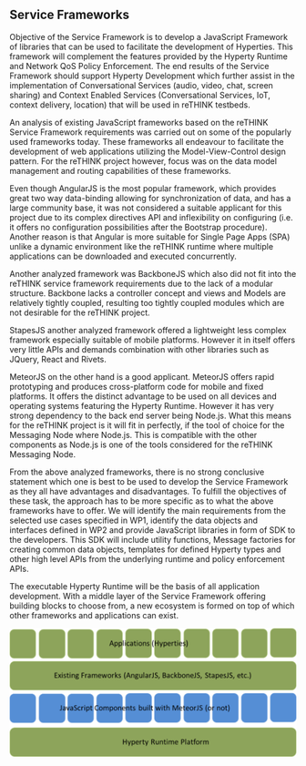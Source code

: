 Service Frameworks
------------------

Objective of the Service Framework is to develop a JavaScript Framework of libraries that can be used to facilitate the development of Hyperties. This framework will complement the features provided by the Hyperty Runtime and Network QoS Policy Enforcement. The end results of the Service Framework should support Hyperty Development which further assist in the implementation of Conversational Services (audio, video, chat, screen sharing) and Context Enabled Services (Conversational Services, IoT, context delivery, location) that will be used in reTHINK testbeds.

An analysis of existing JavaScript frameworks based on the reTHINK Service Framework requirements was carried out on some of the popularly used frameworks today. These frameworks all endeavour to facilitate the development of web applications utilizing the Model-View-Control design pattern. For the reTHINK project however, focus was on the data model management and routing capabilities of these frameworks.

Even though AngularJS is the most popular framework, which provides great two way data-binding allowing for synchronization of data, and has a large community base, it was not considered a suitable applicant for this project due to its complex directives API and inflexibility on configuring (i.e. it offers no configuration possibilities after the Bootstrap procedure). Another reason is that Angular is more suitable for Single Page Apps (SPA) unlike a dynamic environment like the reTHINK runtime where multiple applications can be downloaded and executed concurrently.

Another analyzed framework was BackboneJS which also did not fit into the reTHINK service framework requirements due to the lack of a modular structure. Backbone lacks a controller concept and views and Models are relatively tightly coupled, resulting too tightly coupled modules which are not desirable for the reTHINK project.

StapesJS another analyzed framework offered a lightweight less complex framework especially suitable of mobile platforms. However it in itself offers very little APIs and demands combination with other libraries such as JQuery, React and Rivets.

MeteorJS on the other hand is a good applicant. MeteorJS offers rapid prototyping and produces cross-platform code for mobile and fixed platforms. It offers the distinct advantage to be used on all devices and operating systems featuring the Hyperty Runtime. However it has very strong dependency to the back end server being Node.js. What this means for the reTHINK project is it will fit in perfectly, if the tool of choice for the Messaging Node where Node.js. This is compatible with the other components as Node.js is one of the tools considered for the reTHINK Messaging Node.

From the above analyzed frameworks, there is no strong conclusive statement which one is best to be used to develop the Service Framework as they all have advantages and disadvantages. To fulfill the objectives of these task, the approach has to be more specific as to what the above frameworks have to offer. We will identify the main requirements from the selected use cases specified in WP1, identify the data objects and interfaces defined in WP2 and provide JavaScript libraries in form of SDK to the developers. This SDK will include utility functions, Message factories for creating common data objects, templates for defined Hyperty types and other high level APIs from the underlying runtime and policy enforcement APIs.

The executable Hyperty Runtime will be the basis of all application development. With a middle layer of the Service Framework offering building blocks to choose from, a new ecosystem is formed on top of which other frameworks and applications can exist.

![Figure @service-framework-middle-layer: Service framework middle layer](service_framework_middle_layer.png)
